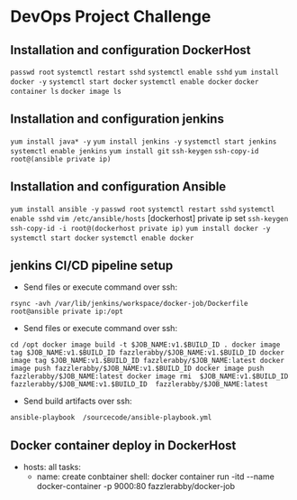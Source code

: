 #  DevOps Project Challenge



## Installation and configuration DockerHost 

`passwd root`
`systemctl restart sshd`
`systemctl enable sshd`
`yum install docker -y`
`systemctl start docker`
`systemctl enable docker`
`docker container ls`
`docker image ls`


## Installation and configuration jenkins

`yum install java* -y`
`yum install jenkins -y`
`systemctl start jenkins`
`systemctl enable jenkins`
`yum install git`
`ssh-keygen`
`ssh-copy-id root@(ansible private ip)`


## Installation and configuration Ansible

`yum install ansible -y`
`passwd root`
`systemctl restart sshd`
`systemctl enable sshd`
`vim /etc/ansible/hosts`
[dockerhost]
private ip set
`ssh-keygen`
`ssh-copy-id -i root@(dockerhost private ip)`
`yum install docker -y`
`systemctl start docker`
`systemctl enable docker`


## jenkins CI/CD pipeline setup

* Send files or execute command over ssh:

`rsync -avh /var/lib/jenkins/workspace/docker-job/Dockerfile  root@ansible private ip:/opt`

* Send files or execute command over ssh:

`cd /opt
docker image build -t $JOB_NAME:v1.$BUILD_ID .
docker image tag $JOB_NAME:v1.$BUILD_ID fazzlerabby/$JOB_NAME:v1.$BUILD_ID
docker image tag $JOB_NAME:v1.$BUILD_ID fazzlerabby/$JOB_NAME:latest
docker image push fazzlerabby/$JOB_NAME:v1.$BUILD_ID
docker image push fazzlerabby/$JOB_NAME:latest
docker image rmi  $JOB_NAME:v1.$BUILD_ID  fazzlerabby/$JOB_NAME:v1.$BUILD_ID  fazzlerabby/$JOB_NAME:latest`

* Send build artifacts over ssh:

`ansible-playbook  /sourcecode/ansible-playbook.yml`


## Docker container deploy in DockerHost

- hosts: all
  tasks:
    - name: create conbtainer
      shell: docker container run -itd --name docker-container -p 9000:80 fazzlerabby/docker-job
